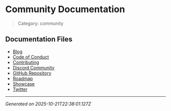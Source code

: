 # Community Documentation

> Category: community

## Documentation Files

- [Blog](./blog.md)
- [Code of Conduct](./code-of-conduct.md)
- [Contributing](./contributing.md)
- [Discord Community](./discord.md)
- [GitHub Repository](./github.md)
- [Roadmap](./roadmap.md)
- [Showcase](./showcase.md)
- [Twitter](./twitter.md)


---

*Generated on 2025-10-21T22:38:01.127Z*
